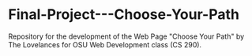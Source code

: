 # Final-Project---Choose-Your-Path
Repository for the development of the Web Page "Choose Your Path" 
by The Lovelances for OSU Web Development class (CS 290).
